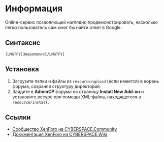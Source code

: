 # Информация

Online-сервис позволяющий наглядно продемонстрировать, насколько легко пользователь сам смог бы найти ответ в Google.

## Синтаксис

```
[LMGTFY]Зверополис[/LMGTFY]
```

## Установка

1. Загрузите папки и файлы из `resource/upload` (если имеется) в корень форума, сохраняя структуру директорий.
2. Зайдите в **AdminCP** форума на страницу **Install New Add-on** и установите ресурс при помощи XML-файла, находящегося в `resource/install`.

## Ссылки

- [Сообщество XenForo на CYBERSPACE.Community](//cyberspace.community/forums/30/)
- [Документация XenForo на CYBERSPACE.Wiki](//xenforo.cyberspace.wiki/)
